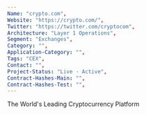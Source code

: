 ```yaml
---
Name: "crypto.com",
Website: "https://crypto.com/",
Twitter: "https://twitter.com/cryptocom",
Architecture: "Layer 1 Operations",
Segment: "Exchanges",
Category: "",
Application-Category: "",
Tags: "CEX",
Contact: "",
Project-Status: "Live - Active",
Contract-Hashes-Main: "",
Contract-Hashes-Test: "",
---
```

<!--lang:en--> 
The World's Leading Cryptocurrency Platform
<!--lang:es--] 
<!--lang:de--] 
<!--lang:fr--] 
<!--lang:pl--] 
<!--lang:uk--] 
[!--lang:*-->
